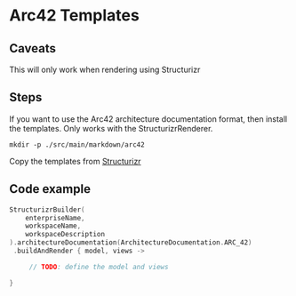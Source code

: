 # Arc42 Templates

## Caveats

This will only work when rendering using Structurizr

## Steps

If you want to use the Arc42 architecture documentation format, then install the templates. Only works with the StructurizrRenderer.

`mkdir -p ./src/main/markdown/arc42`

Copy the templates from [Structurizr](https://github.com/structurizr/java/tree/master/structurizr-examples/src/com/structurizr/example/documentation/arc42/markdown)

## Code example

```kotlin
StructurizrBuilder(
    enterpriseName,
    workspaceName,
    workspaceDescription
).architectureDocumentation(ArchitectureDocumentation.ARC_42)
 .buildAndRender { model, views ->

     // TODO: define the model and views

}
```